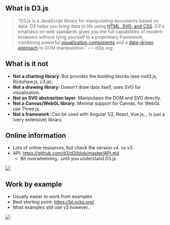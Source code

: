 ## What is D3.js

> "D3.js is a JavaScript library for manipulating documents based on data. D3 helps you bring data to life using [HTML, SVG, and CSS](). 
D3's emphasis on web standards gives you the full capabilities of modern browsers without 
tying yourself to a proprietary framework, combining powerful [visualization components]() 
and a [data-driven approach]() to DOM manipulation." --- *d3js.org*


## What is it not
 - **Not a charting library**: But provides the building blocks (see nvd3.js, Rickshaw.js, c3.js).
 - **Not a drawing library**: Doesn't draw data itself, uses SVG for visualization.
 - **Not an SVG abstraction layer**: Manipulates the DOM and SVG directly.
 - **Not a Canvas/WebGL library**: Minimal support for Canvas, for WebGL use Three.js.
 - **Not a framework**: Can be used with Angular 1/2, React, Vue.js, <insert framework>, is just a (very extensive) library.


## Online information
  - Lots of online resources, but check the version v4. vs v3.
  - API: https://github.com/d3/d3/blob/master/API.md
    - Bit overwhelming.. until you understand D3.js
  
    
![](../img/d3_api.png)    


## Work by example  
  - Usually easier to work from examples
  - Best starting point: https://bl.ocks.org/
  - Most examples still use v3 however..
  
![](../img/d3_blocks.png)
